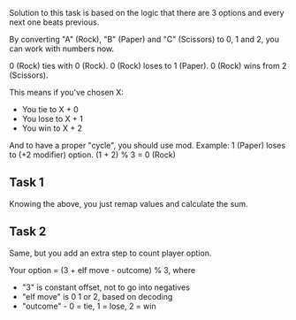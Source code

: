 Solution to this task is based on the logic that there are 3 options and every next one beats previous.

By converting "A" (Rock), "B" (Paper) and "C" (Scissors) to 0, 1 and 2, you can work with numbers now.

0 (Rock) ties with 0 (Rock).
0 (Rock) loses to 1 (Paper).
0 (Rock) wins from 2 (Scissors).

This means if you've chosen X:
 - You tie to X + 0
 - You lose to X + 1
 - You win to X + 2

And to have a proper "cycle", you should use mod. Example: 1 (Paper) loses to (+2 modifier) option. (1 + 2) % 3 = 0 (Rock)

## Task 1
Knowing the above, you just remap values and calculate the sum.


## Task 2
Same, but you add an extra step to count player option. 

Your option = (3 + elf move - outcome) % 3,
where
 - "3" is constant offset, not to go into negatives
 - "elf move" is 0 1 or 2, based on decoding
 - "outcome" - 0 = tie, 1 = lose, 2 = win